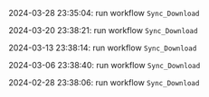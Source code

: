2024-03-28 23:35:04: run workflow `Sync_Download` 

2024-03-20 23:38:21: run workflow `Sync_Download` 

2024-03-13 23:38:14: run workflow `Sync_Download` 

2024-03-06 23:38:40: run workflow `Sync_Download` 

2024-02-28 23:38:06: run workflow `Sync_Download` 


